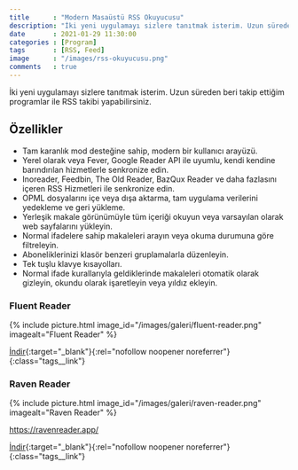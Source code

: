 ```yaml
---
title      : "Modern Masaüstü RSS Okuyucusu"
description: "İki yeni uygulamayı sizlere tanıtmak isterim. Uzun süreden beri takip ettiğim programlar ile RSS takibi yapabilirsiniz. "
date       : 2021-01-29 11:30:00
categories : [Program]
tags       : [RSS, Feed]
image      : "/images/rss-okuyucusu.png"
comments   : true
---
```


İki yeni uygulamayı sizlere tanıtmak isterim. Uzun süreden beri takip ettiğim programlar ile RSS takibi yapabilirsiniz. 

## Özellikler

- Tam karanlık mod desteğine sahip, modern bir kullanıcı arayüzü.
- Yerel olarak  veya Fever, Google Reader API ile uyumlu, kendi kendine barındırılan hizmetlerle senkronize edin.
- Inoreader, Feedbin, The Old Reader, BazQux Reader ve daha fazlasını içeren RSS Hizmetleri ile senkronize edin.
- OPML dosyalarını içe veya dışa aktarma, tam uygulama verilerini yedekleme ve geri yükleme.
- Yerleşik makale görünümüyle tüm içeriği okuyun veya varsayılan olarak web sayfalarını yükleyin.
- Normal ifadelere sahip makaleleri arayın veya okuma durumuna göre filtreleyin.
- Aboneliklerinizi klasör benzeri gruplamalarla düzenleyin.
- Tek tuşlu klavye kısayolları.
- Normal ifade kurallarıyla geldiklerinde makaleleri otomatik olarak gizleyin, okundu olarak işaretleyin veya yıldız ekleyin.

### Fluent Reader

{% include picture.html image_id="/images/galeri/fluent-reader.png" imagealt="Fluent Reader" %}

[İndir](http://bit.ly/3l68hSd){:target="_blank"}{:rel="nofollow noopener noreferrer"}{:class="tags__link"}

### Raven Reader

{% include picture.html image_id="/images/galeri/raven-reader.png" imagealt="Raven Reader" %}

https://ravenreader.app/

[İndir](http://bit.ly/30C7tet){:target="_blank"}{:rel="nofollow noopener noreferrer"}{:class="tags__link"}